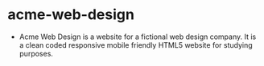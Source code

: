 # acme-web-design

- Acme Web Design is a website for a fictional web design company. It is a clean coded responsive mobile friendly HTML5 website for studying purposes.




